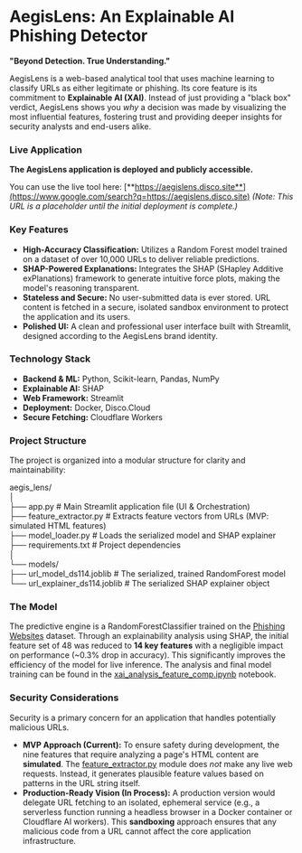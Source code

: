# **AegisLens: An Explainable AI Phishing Detector**

**"Beyond Detection. True Understanding."**

AegisLens is a web-based analytical tool that uses machine learning to classify URLs as either legitimate or phishing. Its core feature is its commitment to **Explainable AI (XAI)**. Instead of just providing a "black box" verdict, AegisLens shows you *why* a decision was made by visualizing the most influential features, fostering trust and providing deeper insights for security analysts and end-users alike.

### **Live Application**

**The AegisLens application is deployed and publicly accessible.**

You can use the live tool here: [**https://aegislens.disco.site**](https://www.google.com/search?q=https://aegislens.disco.site) *(Note: This URL is a placeholder until the initial deployment is complete.)*

### **Key Features**

* **High-Accuracy Classification:** Utilizes a Random Forest model trained on a dataset of over 10,000 URLs to deliver reliable predictions.  
* **SHAP-Powered Explanations:** Integrates the SHAP (SHapley Additive exPlanations) framework to generate intuitive force plots, making the model's reasoning transparent.  
* **Stateless and Secure:** No user-submitted data is ever stored. URL content is fetched in a secure, isolated sandbox environment to protect the application and its users.  
* **Polished UI:** A clean and professional user interface built with Streamlit, designed according to the AegisLens brand identity.

### **Technology Stack**

* **Backend & ML:** Python, Scikit-learn, Pandas, NumPy  
* **Explainable AI:** SHAP  
* **Web Framework:** Streamlit  
* **Deployment:** Docker, Disco.Cloud  
* **Secure Fetching:** Cloudflare Workers

### **Project Structure**

The project is organized into a modular structure for clarity and maintainability:

aegis\_lens/  
│  
├── app.py                  \# Main Streamlit application file (UI & Orchestration)  
├── feature\_extractor.py    \# Extracts feature vectors from URLs (MVP: simulated HTML features)  
├── model\_loader.py         \# Loads the serialized model and SHAP explainer  
├── requirements.txt        \# Project dependencies  
│  
└── models/  
    ├── url\_model\_ds114.joblib     \# The serialized, trained RandomForest model  
    └── url\_explainer\_ds114.joblib \# The serialized SHAP explainer object

### **The Model**

The predictive engine is a RandomForestClassifier trained on the [Phishing Websites](https://www.kaggle.com/datasets/shashwatwork/phishing-dataset-for-machine-learning) dataset. Through an explainability analysis using SHAP, the initial feature set of 48 was reduced to **14 key features** with a negligible impact on performance (\~0.3% drop in accuracy). This significantly improves the efficiency of the model for live inference. The analysis and final model training can be found in the [xai_analysis_feature_comp.ipynb](/xai_analysis_feature_comp.ipynb) notebook.

### **Security Considerations**

Security is a primary concern for an application that handles potentially malicious URLs.

* **MVP Approach (Current):** To ensure safety during development, the nine features that require analyzing a page's HTML content are **simulated**. The [feature_extractor.py](/feature_extractor.py) module does *not* make any live web requests. Instead, it generates plausible feature values based on patterns in the URL string itself.  
* **Production-Ready Vision (In Process):** A production version would delegate URL fetching to an isolated, ephemeral service (e.g., a serverless function running a headless browser in a Docker container or Cloudflare AI workers). This **sandboxing** approach ensures that any malicious code from a URL cannot affect the core application infrastructure.

